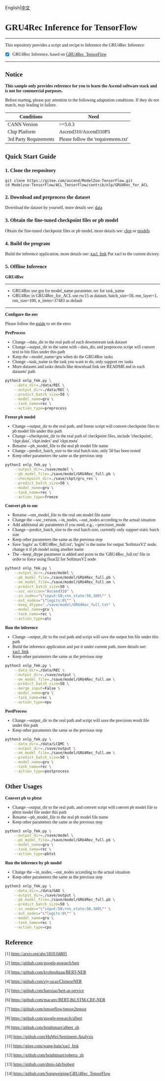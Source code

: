 English|[中文](README.md)

# <font face="微软雅黑">

# GRU4Rec Inference for TensorFlow

***
This repository provides a script and recipe to Inference the GRU4Rec Inference

* [x] GRU4Rec Inference, based on [GRU4Rec_TensorFlow](https://github.com/Songweiping/GRU4Rec_TensorFlow)

***

## Notice
**This sample only provides reference for you to learn the Ascend software stack and is not for commercial purposes.**

Before starting, please pay attention to the following adaptation conditions. If they do not match, may leading in failure.

| Conditions | Need |
| --- | --- |
| CANN Version | >=5.0.3 |
| Chip Platform| Ascend310/Ascend310P3 |
| 3rd Party Requirements| Please follow the 'requirements.txt' |

## Quick Start Guide

### 1. Clone the respository
```shell
git clone https://gitee.com/ascend/ModelZoo-TensorFlow.git
cd Modelzoo-TensorFlow/ACL_TensorFlow/contrib/nlp/GRU4Rec_for_ACL
```

### 2. Download and preprocess the dataset

Download the dataset by yourself, more details see: [data](./data/REC/README.md)

### 3. Obtain the fine-tuned checkpoint files or pb model

Obtain the fine-tuned checkpoint files or pb model, more details see: [ckpt](./save/ckpt/README.md) or [models](./save/model/README.md)

### 4. Build the program
Build the inference application, more details see: [xacl_fmk](./xacl_fmk/README.md)
Put xacl to the current dictory.

### 5. Offline Inference

**GRU4Rec**
***
* GRU4Rec use gru for model_name parameter, rec for task_name
* GRU4Rec in GRU4Rec_for_ACL use rsc15 as dataset, batch_size=50, rnn_layer=1, rnn_size=100, n_items=37483 as default
***
**Configure the env**

  Please follow the [guide](https://gitee.com/ascend/ModelZoo-TensorFlow/wikis/02.%E7%A6%BB%E7%BA%BF%E6%8E%A8%E7%90%86%E6%A1%88%E4%BE%8B/Ascend%E5%B9%B3%E5%8F%B0%E6%8E%A8%E7%90%86%E7%8E%AF%E5%A2%83%E5%8F%98%E9%87%8F%E8%AE%BE%E7%BD%AE?sort_id=6458719) to set the envs

**PreProcess**
* Change --data_dir to the real path of each downstream task dataset
* Change --output_dir to the same with --data_dir, and preprocess script will convert text to bin files under this path
* Keep the --model_name=gru when do the GRU4Rec tasks
* Change --task_name to the task you want to do, only support rec tasks
* More datasets and tasks details like download link see README.md in each datasets' path
```Bash
python3 xnlp_fmk.py \
    --data_dir=./data/REC \
    --output_dir=./data/REC \
    --predict_batch_size=50 \
    --model_name=gru \
    --task_name=rec \
    --action_type=preprocess

```

**Freeze pb model**
* Change --output_dir to the real path, and freeze script will convert checkpoint files to pb model file under this path
* Change --checkpoint_dir to the real path of checkpoint files, include 'checkpoint', 'ckpt.data', 'ckpt.index' and 'ckpt.meta'
* Rename --pb_model_file to the real pb model file name
* Change --predict_batch_size to the real batch size, only 50 has been tested
* Keep other parameters the same as the previous step
```Bash
python3 xnlp_fmk.py \
    --output_dir=./save/model \
    --pb_model_file=./save/model/GRU4Rec_full.pb \
    --checkpoint_dir=./save/ckpt/gru_rec \
    --predict_batch_size=50 \
    --model_name=gru \
    --task_name=rec \
    --action_type=freeze

```

**Convert pb to om**
* Rename --om_model_file to the real om model file name
* Change the --soc_version, --in_nodes, --out_nodes according to the actual situation
* Add additional atc parameters if you need, e.g., --precision_mode
* Change --predict_batch_size to the real batch size, currently only support static batch size
* Keep other parameters the same as the previous step
* Save 'logits' as 'GRU4Rec_full.txt', 'logits' is the name for output 'SoftmaxV2' node, change it if pb model using another name
* The --keep_dtype parameter is added and point to the 'GRU4Rec_full.txt' file in order to force using float32 for SoftmaxV2 node
```Bash
python3 xnlp_fmk.py \
    --output_dir=./save/model \
    --pb_model_file=./save/model/GRU4Rec_full.pb \
    --om_model_file=./save/model/GRU4Rec_full.om \
    --predict_batch_size=50 \
    --soc_version="Ascend310" \
    --in_nodes="\"input:50;rnn_state:50,100\"" \
    --out_nodes="\"logits:0\"" \
    --keep_dtype="./save/model/GRU4Rec_full.txt" \
    --model_name=gru \
    --task_name=rec \
    --action_type=atc

```

**Run the inference**
* Change --output_dir to the real path and script will save the output bin file under this path
* Build the inference application and put it under current path, more details see: [xacl_fmk](./xacl_fmk/README.md)
* Keep other parameters the same as the previous step
```Bash
python3 xnlp_fmk.py \
    --data_dir=./data/REC \
    --output_dir=./save/output \
    --om_model_file=./save/model/GRU4Rec_full.om \
    --predict_batch_size=50 \
    --merge_input=False \
    --model_name=gru \
    --task_name=rec \
    --action_type=npu

```

**PostProcess**
* Change --output_dir to the real path and script will save the precision result file under this path
* Keep other parameters the same as the previous step
```Bash
python3 xnlp_fmk.py \
    --data_dir=./data/LCQMC \
    --output_dir=./save/output \
    --om_model_file=./save/model/GRU4Rec_full.om \
    --predict_batch_size=50 \
    --model_name=gru \
    --task_name=rec \
    --action_type=postprocess

```

## Other Usages
**Convert pb to pbtxt**
* Change --output_dir to the real path, and convert script will convert pb model file to pbtxt model file under this path
* Rename --pb_model_file to the real pb model file name
* Keep other parameters the same as the previous step
```Bash
python3 xnlp_fmk.py \
    --output_dir=./save/model \
    --pb_model_file=./save/model/GRU4Rec_full.pb \
    --model_name=gru \
    --task_name=rec \
    --action_type=pbtxt

```

**Run the inference by pb model**
* Change the --in_nodes, --out_nodes according to the actual situation
* Keep other parameters the same as the previous step
```Bash
python3 xnlp_fmk.py \
    --data_dir=./data/GAD \
    --output_dir=./save/output \
    --pb_model_file=./save/model/GRU4Rec_full.pb \
    --predict_batch_size=50 \
    --in_nodes="\"input:50;rnn_state:50,100\"" \
    --out_nodes="\"logits:0\"" \
    --model_name=gru \
    --task_name=rec \
    --action_type=cpu

```

## Reference

[1] https://arxiv.org/abs/1810.04805

[2] https://github.com/google-research/bert

[3] https://github.com/kyzhouhzau/BERT-NER

[4] https://github.com/zjy-ucas/ChineseNER

[5] https://github.com/hanxiao/bert-as-service

[6] https://github.com/macanv/BERT-BiLSTM-CRF-NER

[7] https://github.com/tensorflow/tensor2tensor

[8] https://github.com/google-research/albert

[9] https://github.com/brightmart/albert_zh

[10] https://github.com/HqWei/Sentiment-Analysis

[11] https://gitee.com/wang-bain/xacl_fmk

[12] https://github.com/brightmart/roberta_zh

[13] https://github.com/dmis-lab/biobert

[14] https://github.com/Songweiping/GRU4Rec_TensorFlow

# </font>

